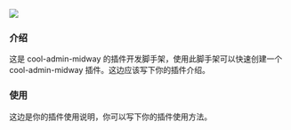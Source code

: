 ![](https://cool-js.com/team/gist.jpg)

### 介绍

这是 cool-admin-midway 的插件开发脚手架，使用此脚手架可以快速创建一个 cool-admin-midway 插件。这边应该写下你的插件介绍。

### 使用

这边是你的插件使用说明，你可以写下你的插件使用方法。
